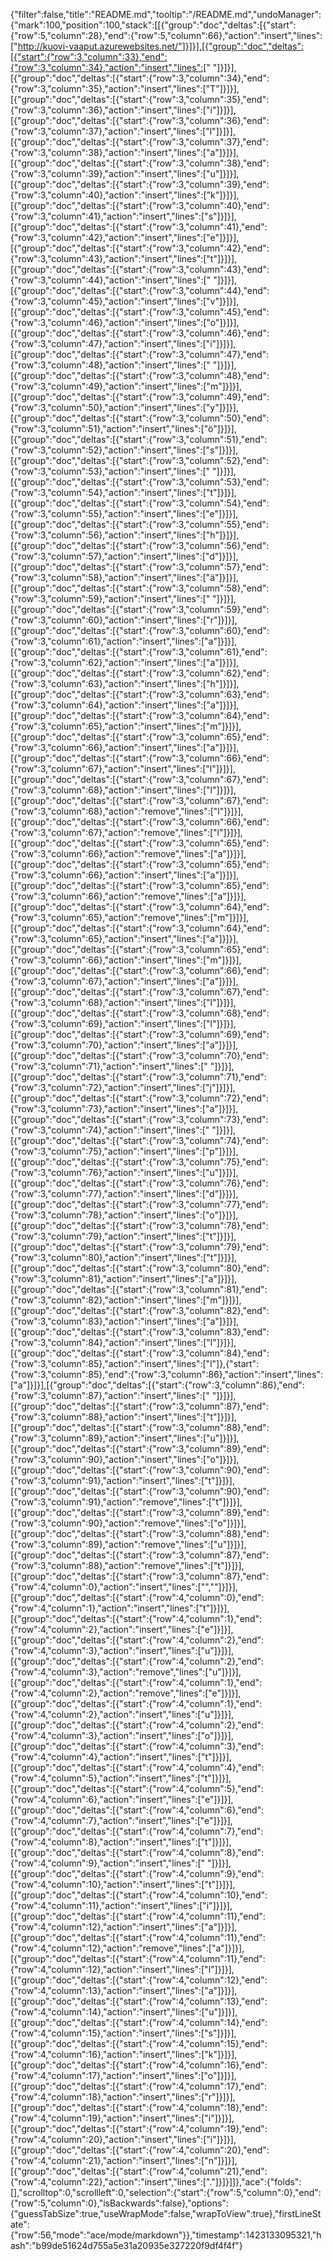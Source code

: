 {"filter":false,"title":"README.md","tooltip":"/README.md","undoManager":{"mark":100,"position":100,"stack":[[{"group":"doc","deltas":[{"start":{"row":5,"column":28},"end":{"row":5,"column":66},"action":"insert","lines":["http://kuovi-vaaput.azurewebsites.net/"]}]}],[{"group":"doc","deltas":[{"start":{"row":3,"column":33},"end":{"row":3,"column":34},"action":"insert","lines":[" "]}]}],[{"group":"doc","deltas":[{"start":{"row":3,"column":34},"end":{"row":3,"column":35},"action":"insert","lines":["T"]}]}],[{"group":"doc","deltas":[{"start":{"row":3,"column":35},"end":{"row":3,"column":36},"action":"insert","lines":["i"]}]}],[{"group":"doc","deltas":[{"start":{"row":3,"column":36},"end":{"row":3,"column":37},"action":"insert","lines":["l"]}]}],[{"group":"doc","deltas":[{"start":{"row":3,"column":37},"end":{"row":3,"column":38},"action":"insert","lines":["a"]}]}],[{"group":"doc","deltas":[{"start":{"row":3,"column":38},"end":{"row":3,"column":39},"action":"insert","lines":["u"]}]}],[{"group":"doc","deltas":[{"start":{"row":3,"column":39},"end":{"row":3,"column":40},"action":"insert","lines":["k"]}]}],[{"group":"doc","deltas":[{"start":{"row":3,"column":40},"end":{"row":3,"column":41},"action":"insert","lines":["s"]}]}],[{"group":"doc","deltas":[{"start":{"row":3,"column":41},"end":{"row":3,"column":42},"action":"insert","lines":["e"]}]}],[{"group":"doc","deltas":[{"start":{"row":3,"column":42},"end":{"row":3,"column":43},"action":"insert","lines":["t"]}]}],[{"group":"doc","deltas":[{"start":{"row":3,"column":43},"end":{"row":3,"column":44},"action":"insert","lines":[" "]}]}],[{"group":"doc","deltas":[{"start":{"row":3,"column":44},"end":{"row":3,"column":45},"action":"insert","lines":["v"]}]}],[{"group":"doc","deltas":[{"start":{"row":3,"column":45},"end":{"row":3,"column":46},"action":"insert","lines":["o"]}]}],[{"group":"doc","deltas":[{"start":{"row":3,"column":46},"end":{"row":3,"column":47},"action":"insert","lines":["i"]}]}],[{"group":"doc","deltas":[{"start":{"row":3,"column":47},"end":{"row":3,"column":48},"action":"insert","lines":[" "]}]}],[{"group":"doc","deltas":[{"start":{"row":3,"column":48},"end":{"row":3,"column":49},"action":"insert","lines":["m"]}]}],[{"group":"doc","deltas":[{"start":{"row":3,"column":49},"end":{"row":3,"column":50},"action":"insert","lines":["y"]}]}],[{"group":"doc","deltas":[{"start":{"row":3,"column":50},"end":{"row":3,"column":51},"action":"insert","lines":["ö"]}]}],[{"group":"doc","deltas":[{"start":{"row":3,"column":51},"end":{"row":3,"column":52},"action":"insert","lines":["s"]}]}],[{"group":"doc","deltas":[{"start":{"row":3,"column":52},"end":{"row":3,"column":53},"action":"insert","lines":[" "]}]}],[{"group":"doc","deltas":[{"start":{"row":3,"column":53},"end":{"row":3,"column":54},"action":"insert","lines":["t"]}]}],[{"group":"doc","deltas":[{"start":{"row":3,"column":54},"end":{"row":3,"column":55},"action":"insert","lines":["e"]}]}],[{"group":"doc","deltas":[{"start":{"row":3,"column":55},"end":{"row":3,"column":56},"action":"insert","lines":["h"]}]}],[{"group":"doc","deltas":[{"start":{"row":3,"column":56},"end":{"row":3,"column":57},"action":"insert","lines":["d"]}]}],[{"group":"doc","deltas":[{"start":{"row":3,"column":57},"end":{"row":3,"column":58},"action":"insert","lines":["ä"]}]}],[{"group":"doc","deltas":[{"start":{"row":3,"column":58},"end":{"row":3,"column":59},"action":"insert","lines":[" "]}]}],[{"group":"doc","deltas":[{"start":{"row":3,"column":59},"end":{"row":3,"column":60},"action":"insert","lines":["r"]}]}],[{"group":"doc","deltas":[{"start":{"row":3,"column":60},"end":{"row":3,"column":61},"action":"insert","lines":["a"]}]}],[{"group":"doc","deltas":[{"start":{"row":3,"column":61},"end":{"row":3,"column":62},"action":"insert","lines":["a"]}]}],[{"group":"doc","deltas":[{"start":{"row":3,"column":62},"end":{"row":3,"column":63},"action":"insert","lines":["h"]}]}],[{"group":"doc","deltas":[{"start":{"row":3,"column":63},"end":{"row":3,"column":64},"action":"insert","lines":["a"]}]}],[{"group":"doc","deltas":[{"start":{"row":3,"column":64},"end":{"row":3,"column":65},"action":"insert","lines":["m"]}]}],[{"group":"doc","deltas":[{"start":{"row":3,"column":65},"end":{"row":3,"column":66},"action":"insert","lines":["a"]}]}],[{"group":"doc","deltas":[{"start":{"row":3,"column":66},"end":{"row":3,"column":67},"action":"insert","lines":["l"]}]}],[{"group":"doc","deltas":[{"start":{"row":3,"column":67},"end":{"row":3,"column":68},"action":"insert","lines":["l"]}]}],[{"group":"doc","deltas":[{"start":{"row":3,"column":67},"end":{"row":3,"column":68},"action":"remove","lines":["l"]}]}],[{"group":"doc","deltas":[{"start":{"row":3,"column":66},"end":{"row":3,"column":67},"action":"remove","lines":["l"]}]}],[{"group":"doc","deltas":[{"start":{"row":3,"column":65},"end":{"row":3,"column":66},"action":"remove","lines":["a"]}]}],[{"group":"doc","deltas":[{"start":{"row":3,"column":65},"end":{"row":3,"column":66},"action":"insert","lines":["a"]}]}],[{"group":"doc","deltas":[{"start":{"row":3,"column":65},"end":{"row":3,"column":66},"action":"remove","lines":["a"]}]}],[{"group":"doc","deltas":[{"start":{"row":3,"column":64},"end":{"row":3,"column":65},"action":"remove","lines":["m"]}]}],[{"group":"doc","deltas":[{"start":{"row":3,"column":64},"end":{"row":3,"column":65},"action":"insert","lines":["a"]}]}],[{"group":"doc","deltas":[{"start":{"row":3,"column":65},"end":{"row":3,"column":66},"action":"insert","lines":["m"]}]}],[{"group":"doc","deltas":[{"start":{"row":3,"column":66},"end":{"row":3,"column":67},"action":"insert","lines":["a"]}]}],[{"group":"doc","deltas":[{"start":{"row":3,"column":67},"end":{"row":3,"column":68},"action":"insert","lines":["l"]}]}],[{"group":"doc","deltas":[{"start":{"row":3,"column":68},"end":{"row":3,"column":69},"action":"insert","lines":["l"]}]}],[{"group":"doc","deltas":[{"start":{"row":3,"column":69},"end":{"row":3,"column":70},"action":"insert","lines":["a"]}]}],[{"group":"doc","deltas":[{"start":{"row":3,"column":70},"end":{"row":3,"column":71},"action":"insert","lines":[" "]}]}],[{"group":"doc","deltas":[{"start":{"row":3,"column":71},"end":{"row":3,"column":72},"action":"insert","lines":["j"]}]}],[{"group":"doc","deltas":[{"start":{"row":3,"column":72},"end":{"row":3,"column":73},"action":"insert","lines":["a"]}]}],[{"group":"doc","deltas":[{"start":{"row":3,"column":73},"end":{"row":3,"column":74},"action":"insert","lines":[" "]}]}],[{"group":"doc","deltas":[{"start":{"row":3,"column":74},"end":{"row":3,"column":75},"action":"insert","lines":["p"]}]}],[{"group":"doc","deltas":[{"start":{"row":3,"column":75},"end":{"row":3,"column":76},"action":"insert","lines":["u"]}]}],[{"group":"doc","deltas":[{"start":{"row":3,"column":76},"end":{"row":3,"column":77},"action":"insert","lines":["d"]}]}],[{"group":"doc","deltas":[{"start":{"row":3,"column":77},"end":{"row":3,"column":78},"action":"insert","lines":["o"]}]}],[{"group":"doc","deltas":[{"start":{"row":3,"column":78},"end":{"row":3,"column":79},"action":"insert","lines":["t"]}]}],[{"group":"doc","deltas":[{"start":{"row":3,"column":79},"end":{"row":3,"column":80},"action":"insert","lines":["t"]}]}],[{"group":"doc","deltas":[{"start":{"row":3,"column":80},"end":{"row":3,"column":81},"action":"insert","lines":["a"]}]}],[{"group":"doc","deltas":[{"start":{"row":3,"column":81},"end":{"row":3,"column":82},"action":"insert","lines":["m"]}]}],[{"group":"doc","deltas":[{"start":{"row":3,"column":82},"end":{"row":3,"column":83},"action":"insert","lines":["a"]}]}],[{"group":"doc","deltas":[{"start":{"row":3,"column":83},"end":{"row":3,"column":84},"action":"insert","lines":["l"]}]}],[{"group":"doc","deltas":[{"start":{"row":3,"column":84},"end":{"row":3,"column":85},"action":"insert","lines":["l"]},{"start":{"row":3,"column":85},"end":{"row":3,"column":86},"action":"insert","lines":["a"]}]}],[{"group":"doc","deltas":[{"start":{"row":3,"column":86},"end":{"row":3,"column":87},"action":"insert","lines":[" "]}]}],[{"group":"doc","deltas":[{"start":{"row":3,"column":87},"end":{"row":3,"column":88},"action":"insert","lines":["t"]}]}],[{"group":"doc","deltas":[{"start":{"row":3,"column":88},"end":{"row":3,"column":89},"action":"insert","lines":["u"]}]}],[{"group":"doc","deltas":[{"start":{"row":3,"column":89},"end":{"row":3,"column":90},"action":"insert","lines":["o"]}]}],[{"group":"doc","deltas":[{"start":{"row":3,"column":90},"end":{"row":3,"column":91},"action":"insert","lines":["t"]}]}],[{"group":"doc","deltas":[{"start":{"row":3,"column":90},"end":{"row":3,"column":91},"action":"remove","lines":["t"]}]}],[{"group":"doc","deltas":[{"start":{"row":3,"column":89},"end":{"row":3,"column":90},"action":"remove","lines":["o"]}]}],[{"group":"doc","deltas":[{"start":{"row":3,"column":88},"end":{"row":3,"column":89},"action":"remove","lines":["u"]}]}],[{"group":"doc","deltas":[{"start":{"row":3,"column":87},"end":{"row":3,"column":88},"action":"remove","lines":["t"]}]}],[{"group":"doc","deltas":[{"start":{"row":3,"column":87},"end":{"row":4,"column":0},"action":"insert","lines":["",""]}]}],[{"group":"doc","deltas":[{"start":{"row":4,"column":0},"end":{"row":4,"column":1},"action":"insert","lines":["t"]}]}],[{"group":"doc","deltas":[{"start":{"row":4,"column":1},"end":{"row":4,"column":2},"action":"insert","lines":["e"]}]}],[{"group":"doc","deltas":[{"start":{"row":4,"column":2},"end":{"row":4,"column":3},"action":"insert","lines":["u"]}]}],[{"group":"doc","deltas":[{"start":{"row":4,"column":2},"end":{"row":4,"column":3},"action":"remove","lines":["u"]}]}],[{"group":"doc","deltas":[{"start":{"row":4,"column":1},"end":{"row":4,"column":2},"action":"remove","lines":["e"]}]}],[{"group":"doc","deltas":[{"start":{"row":4,"column":1},"end":{"row":4,"column":2},"action":"insert","lines":["u"]}]}],[{"group":"doc","deltas":[{"start":{"row":4,"column":2},"end":{"row":4,"column":3},"action":"insert","lines":["o"]}]}],[{"group":"doc","deltas":[{"start":{"row":4,"column":3},"end":{"row":4,"column":4},"action":"insert","lines":["t"]}]}],[{"group":"doc","deltas":[{"start":{"row":4,"column":4},"end":{"row":4,"column":5},"action":"insert","lines":["t"]}]}],[{"group":"doc","deltas":[{"start":{"row":4,"column":5},"end":{"row":4,"column":6},"action":"insert","lines":["e"]}]}],[{"group":"doc","deltas":[{"start":{"row":4,"column":6},"end":{"row":4,"column":7},"action":"insert","lines":["e"]}]}],[{"group":"doc","deltas":[{"start":{"row":4,"column":7},"end":{"row":4,"column":8},"action":"insert","lines":["t"]}]}],[{"group":"doc","deltas":[{"start":{"row":4,"column":8},"end":{"row":4,"column":9},"action":"insert","lines":[" "]}]}],[{"group":"doc","deltas":[{"start":{"row":4,"column":9},"end":{"row":4,"column":10},"action":"insert","lines":["t"]}]}],[{"group":"doc","deltas":[{"start":{"row":4,"column":10},"end":{"row":4,"column":11},"action":"insert","lines":["i"]}]}],[{"group":"doc","deltas":[{"start":{"row":4,"column":11},"end":{"row":4,"column":12},"action":"insert","lines":["a"]}]}],[{"group":"doc","deltas":[{"start":{"row":4,"column":11},"end":{"row":4,"column":12},"action":"remove","lines":["a"]}]}],[{"group":"doc","deltas":[{"start":{"row":4,"column":11},"end":{"row":4,"column":12},"action":"insert","lines":["l"]}]}],[{"group":"doc","deltas":[{"start":{"row":4,"column":12},"end":{"row":4,"column":13},"action":"insert","lines":["a"]}]}],[{"group":"doc","deltas":[{"start":{"row":4,"column":13},"end":{"row":4,"column":14},"action":"insert","lines":["u"]}]}],[{"group":"doc","deltas":[{"start":{"row":4,"column":14},"end":{"row":4,"column":15},"action":"insert","lines":["s"]}]}],[{"group":"doc","deltas":[{"start":{"row":4,"column":15},"end":{"row":4,"column":16},"action":"insert","lines":["k"]}]}],[{"group":"doc","deltas":[{"start":{"row":4,"column":16},"end":{"row":4,"column":17},"action":"insert","lines":["o"]}]}],[{"group":"doc","deltas":[{"start":{"row":4,"column":17},"end":{"row":4,"column":18},"action":"insert","lines":["r"]}]}],[{"group":"doc","deltas":[{"start":{"row":4,"column":18},"end":{"row":4,"column":19},"action":"insert","lines":["i"]}]}],[{"group":"doc","deltas":[{"start":{"row":4,"column":19},"end":{"row":4,"column":20},"action":"insert","lines":["i"]}]}],[{"group":"doc","deltas":[{"start":{"row":4,"column":20},"end":{"row":4,"column":21},"action":"insert","lines":["n"]}]}],[{"group":"doc","deltas":[{"start":{"row":4,"column":21},"end":{"row":4,"column":22},"action":"insert","lines":["."]}]}]]},"ace":{"folds":[],"scrolltop":0,"scrollleft":0,"selection":{"start":{"row":5,"column":0},"end":{"row":5,"column":0},"isBackwards":false},"options":{"guessTabSize":true,"useWrapMode":false,"wrapToView":true},"firstLineState":{"row":56,"mode":"ace/mode/markdown"}},"timestamp":1423133095321,"hash":"b99de51624d755a5e31a20935e327220f9df4f4f"}